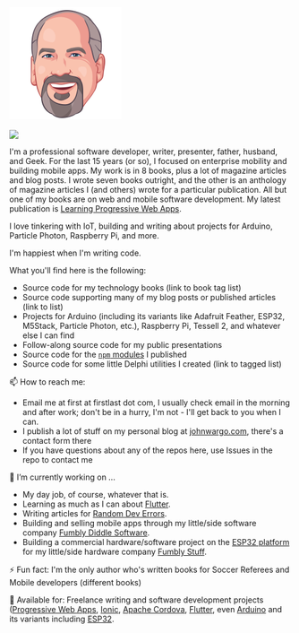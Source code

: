 ![JMW Avatar](https://github.com/johnwargo/johnwargo/blob/master/images/jmw-avatar-200.png)

<img align="center" src="https://github-readme-stats.vercel.app/api/?username=johnwargo"/>

I'm a professional software developer, writer, presenter, father, husband, and Geek. For the last 15 years (or so), I focused on enterprise mobility and building mobile apps. My work is in 8 books, plus a lot of magazine articles and blog posts. I wrote seven books outright, and the other is an anthology of magazine articles I (and others) wrote for a particular publication. All but one of my books are on web and mobile software development. My latest publication is [Learning Progressive Web Apps](https://learningpwa.com).

I love tinkering with IoT, building and writing about projects for Arduino, Particle Photon, Raspberry Pi, and more.

I'm happiest when I'm writing code.

What you'll find here is the following:

* Source code for my technology books (link to book tag list)
* Source code supporting many of my blog posts or published articles (link to list)
* Projects for Arduino (including its variants like Adafruit Feather, ESP32, M5Stack, Particle Photon, etc.), Raspberry Pi, Tessell 2, and whatever else I can find
* Follow-along source code for my public presentations
* Source code for the [`npm` modules](https://www.npmjs.com/settings/johnwargo/packages) I published
* Source code for some little Delphi utilities I created (link to tagged list)

📫 How to reach me:

* Email me at first at firstlast dot com, I usually check email in the morning and after work; don't be in a hurry, I'm not - I'll get back to you when I can.
* I publish a lot of stuff on my personal blog at [johnwargo.com](https://johnwargo.com), there's a contact form there
* If you have questions about any of the repos here, use Issues in the repo to contact me

🔭 I’m currently working on ...

* My day job, of course, whatever that is.
* Learning as much as I can about [Flutter](https://flutter.dev/).
* Writing articles for [Random Dev Errors](https://randomerrors.dev/).
* Building and selling mobile apps through my little/side software company [Fumbly Diddle Software](https://fumblydiddle.com/).
* Building a commercial hardware/software project on the [ESP32 platform](https://www.espressif.com/en/products/socs/esp32/overview) for my little/side hardware company [Fumbly Stuff](https://fumblystuff.com/).

⚡ Fun fact: I'm the only author who's written books for Soccer Referees and Mobile developers (different books)

🤔 Available for: Freelance writing and software development projects ([Progressive Web Apps](https://learningpwa.com/), [Ionic](https://ionicframework.com/), [Apache Cordova](https://cordova.apache.org/), [Flutter](https://flutter.dev/), even [Arduino](https://www.arduino.cc/) and its variants including [ESP32](https://www.espressif.com/en/products/socs/esp32).
